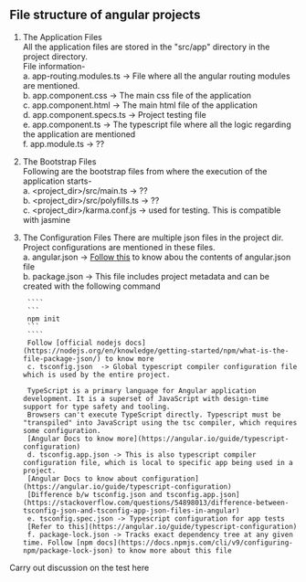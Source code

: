 
## File structure of angular projects

1. The Application Files  
    All the application files are stored in the "src/app" directory in the project directory.  
    File information-  
        a. app-routing.modules.ts  -> File where all the angular routing modules are mentioned.  
        b. app.component.css -> The main css file of the application  
        c. app.component.html -> The main html file of the application  
        d. app.component.specs.ts -> Project testing file  
        e. app.component.ts -> The typescript file where all the logic regarding the application are mentioned  
        f. app.module.ts -> ??  

2. The Bootstrap Files  
    Following are the bootstrap files from where the execution of the application starts-  
        a. <project_dir>/src/main.ts -> ??  
        b. <project_dir>/src/polyfills.ts -> ??  
        c. <project_dir>/karma.conf.js -> used for testing. This is compatible with jasmine  

3. The Configuration Files
    There are multiple json files in the project dir. Project configurations are mentioned in these files.  
        a. angular.json -> [Follow this](https://medium.com/nerd-for-tech/what-is-inside-of-angular-json-file-636e81e67651) to know abou the contents of angular.json file  
        b. package.json -> This file includes project metadata and can be created with the following command   
        
        ````
        ```
        npm init
        ```
        ````  
        Follow [official nodejs docs](https://nodejs.org/en/knowledge/getting-started/npm/what-is-the-file-package-json/) to know more  
        c. tsconfig.json  -> Global typescript compiler configuration file which is used by the entire project.   
        
        TypeScript is a primary language for Angular application development. It is a superset of JavaScript with design-time support for type safety and tooling.
        Browsers can't execute TypeScript directly. Typescript must be "transpiled" into JavaScript using the tsc compiler, which requires some configuration.
        [Angular Docs to know more](https://angular.io/guide/typescript-configuration)  
        d. tsconfig.app.json -> This is also typescript compiler configuration file, which is local to specific app being used in a project.
        [Angular Docs to know about configuration](https://angular.io/guide/typescript-configuration)
        [Difference b/w tsconfig.json and tsconfig.app.json](https://stackoverflow.com/questions/54898013/difference-between-tsconfig-json-and-tsconfig-app-json-files-in-angular)  
        e. tsconfig.spec.json -> Typescript configuration for app tests
        [Refer to this](https://angular.io/guide/typescript-configuration)
        f. package-lock.json -> Tracks exact dependency tree at any given time. Follow [npm docs](https://docs.npmjs.com/cli/v9/configuring-npm/package-lock-json) to know more about this file

Carry out discussion on the test here
